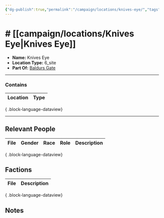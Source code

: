 ```yaml
---
{"dg-publish":true,"permalink":"/campaign/locations/knives-eye/","tags":["location"],"noteIcon":"","created":"2025-10-26T12:58:40.278-07:00","updated":"2025-10-28T07:53:03.247-07:00"}
---
```


# # [[campaign/locations/Knives Eye\|Knives Eye]]
<p><span><ul>
<li dir="auto"><strong>Name:</strong> Knives Eye</li>
<li dir="auto"><strong>Location Type:</strong> 6_site</li>
<li dir="auto"><strong>Part Of:</strong> <a data-tooltip-position="top" aria-label="campaign/locations/Baldurs Gate.md" data-href="campaign/locations/Baldurs Gate.md" href="campaign/locations/Baldurs Gate.md" class="internal-link" target="_blank" rel="noopener nofollow">Baldurs Gate</a></li>
</ul></span></p>

---

### Contains
| Location | Type |
| -------- | ---- |

{ .block-language-dataview}

---

## Relevant People
| File | Gender | Race | Role | Description |
| ---- | ------ | ---- | ---- | ----------- |

{ .block-language-dataview}

## Factions
| File | Description |
| ---- | ----------- |

{ .block-language-dataview}

## Notes
